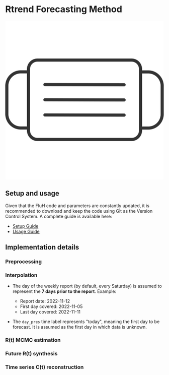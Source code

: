 # Rtrend Forecasting Method

![alt text](https://github.com/paulocv/Rtrend-fluH/blob/main/the_first_mask-01.svg "Rtrend Logo")

## Setup and usage 

Given that the FluH code and parameters are constantly updated, it is recommended to download and keep the code using Git as the Version Control System. A complete guide is available here: 

- [Setup Guide](./docs/setup_guide.md)
- [Usage Guide](./docs/usage_guide.md)


## Implementation details

### Preprocessing

### Interpolation

* The day of the weekly report (by default, every Saturday) is assumed to represent the **7 days prior to the report**. Example:
	* Report date: 2022-11-12
	* First day covered: 2022-11-05
	* Last day covered: 2022-11-11

* The `day_pres` time label represents "today", meaning the first day to be forecast. It is assumed as the first day in which data is unknown.

### R(t) MCMC estimation

### Future R(t) synthesis

### Time series C(t) reconstruction
